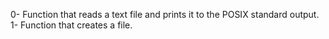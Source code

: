 0- Function that reads a text file and prints it to the POSIX standard output.
1- Function that creates a file.
